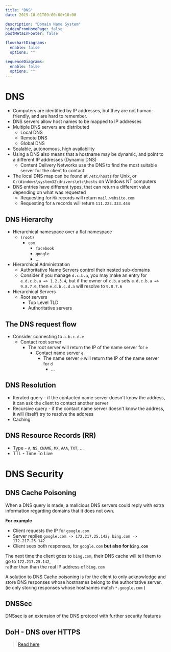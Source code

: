 ```yaml
---
title: "DNS"
date: 2019-10-01T09:00:00+10:00

description: "Domain Name System"
hiddenFromHomePage: false
postMetaInFooter: false

flowchartDiagrams:
  enable: false
  options: ""

sequenceDiagrams:
  enable: false
  options: ""
---
```


# DNS

- Computers are identified by IP addresses, but they are not human-friendly, and are hard to remember.
- DNS servers allow host names to be mapped to IP addresses
- Multiple DNS servers are distributed
  - Local DNS
  - Remote DNS
  - Global DNS
- Scalable, autonomous, high availability
- Using a DNS also means that a hostname may be dynamic, and point to a different IP addresses (Dynamic DNS)
  - Content Delivery Networks use the DNS to find the most suitable server for the client to contact
- The local DNS map can be found at `/etc/hosts` for Unix, or `C:\Windows\system32\drivers\etc\hosts` on Windows NT computers
- DNS entries have different types, that can return a different value depending on what was requested
  - Requesting for `MX` records will return `mail.website.com`
  - Requesting for `A` records will return `111.222.333.444`

## DNS Hierarchy

- Hierarchical namespace over a flat namespace
  - `(root)`
    - `com`
      - `facebook`
      - `google`
      - ...
- Hierarchical Administration
  - Authoritative Name Servers control their nested sub-domains
  - Consider if you manage `d.c.b.a`, you may make an entry for `e.d.c.b.a => 1.2.3.4`, but if the owner of `c.b.a` sets `e.d.c.b.a => 9.8.7.6`, then `e.d.b.c.d.a` will resolve to `9.8.7.6`
- Hierarchical Servers
  - Root servers
    - Top Level TLD
    - Authoritative servers

## The DNS request flow

- Consider connecting to `a.b.c.d.e`
  - Contact root server
    - The root server will return the IP of the name server for `e`
      - Contact name server `e`
        - The name server `e` will return the IP of the name server for `d`
          - ...

## DNS Resolution

- Iterated query - if the contacted name server doesn't know the address, it can ask the client to contact another server
- Recursive query - if the contact name server doesn't know the address, it will (itself) try to resolve the address
- Caching

## DNS Resource Records (RR)

- Type - `A`, `NS`, `CNAME`, `MX`, `AAA`, `TXT`, ...
- TTL - Time To Live

# DNS Security

## DNS Cache Poisoning

When a DNS query is made, a malicious DNS servers could reply with extra information regarding domains that it does not own.

**For example**

- Client requests the IP for `google.com`
- Server replies `google.com -> 172.217.25.142; bing.com -> 172.217.25.142`
- Client sees both responses, for `google.com` **but also for `bing.com`**

The next time the client goes to `bing.com`, their DNS cache will tell them to go to `172.217.25.142`,  
rather than than the real IP address of `bing.com`

A solution to DNS Cache poisoning is for the client to only acknowledge and store DNS responses whose hostnames belong to the authoritative server. (ie only storing responses whose hostnames match `*.google.com` )

## DNSSec

DNSsec is an extension of the DNS protocol with further security features

## DoH - DNS over HTTPS

> [Read here](https://featherbear.github.io/UNSW-COMP6441/blog/post/security-everywhere-dns-over-https/)
